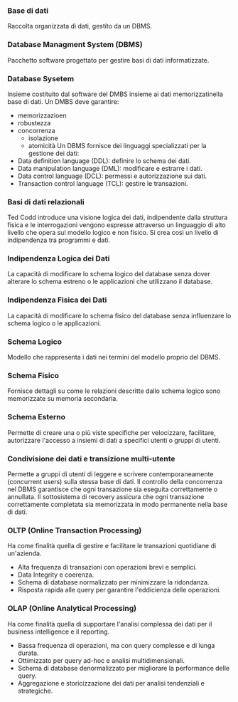 ### Base di dati
Raccolta organizzata di dati, gestito da un DBMS.
### Database Managment System (DBMS)
Pacchetto software progettato per gestire basi di dati informatizzate.
### Database Sysetem
Insieme costituito dal software del DMBS insieme ai dati memorizzatinella base di dati.
Un DMBS deve garantire:
- memorizzazioen
- robustezza
- concorrenza
	- isolazione
	- atomicità
Un DBMS fornisce dei linguaggi specializzati per la gestione dei dati:
- Data definition language (DDL): definire lo schema dei dati.
- Data manipulation language (DML): modificare e estrarre i dati.
- Data control language (DCL): permessi e autorizzazione sui dati.
- Transaction control language (TCL): gestire le transazioni.
### Basi di dati relazionali
Ted Codd introduce una visione logica dei dati, indipendente dalla struttura fisica e le interrogazioni vengono espresse attraverso un linguaggio di alto livello che opera sul modello logico e non fisico. Si crea così un livello di indipendenza tra programmi e dati.
### Indipendenza Logica dei Dati
La capacità di modificare lo schema logico del database senza dover alterare lo schema estreno o le applicazioni che utilizzano il database.
### Indipendenza Fisica dei Dati
La capacità di modificare lo schema fisico del database senza influenzare lo schema logico o le applicazioni.
### Schema Logico
Modello che rappresenta i dati nei termini del modello proprio del DBMS.
### Schema Fisico
Fornisce dettagli su come le relazioni descritte dallo schema logico sono memorizzate su memoria secondaria. 
### Schema Esterno
Permette di creare una o più viste specifiche per velocizzare, facilitare, autorizzare l'accesso a insiemi di dati a specifici utenti o gruppi di utenti.
### Condivisione dei dati e transizione multi-utente
Permette a gruppi di utenti di leggere e scrivere contemporaneamente (concurrent users) sulla stessa base di dati.
Il controllo della concorrenza nel DBMS garantisce che ogni transazione sia eseguita correttamente o annullata.
Il sottosistema di recovery assicura che ogni transazione correttamente completata sia memorizzata in modo permanente nella base di dati.
### OLTP (Online Transaction Processing)
Ha come finalità quella di gestire e facilitare le transazioni quotidiane di un'azienda.
- Alta frequenza di transazioni con operazioni brevi e semplici.
- Data Integrity e coerenza.
- Schema di database normalizzato per minimizzare la ridondanza.
- Risposta rapida alle query per garantire l'eddicienza delle operazioni.
### OLAP (Online Analytical Processing)
Ha come finalità quella di supportare l'analisi complessa dei dati per il business intelligence e il reporting.
- Bassa frequenza di operazioni, ma con query complesse e di lunga durata.
- Ottimizzato per query ad-hoc e analisi multidimensionali.
- Schema di database denormalizzato per migliorare la performance delle query.
- Aggregazione e storicizzazione dei dati per analisi tendenziali e strategiche.